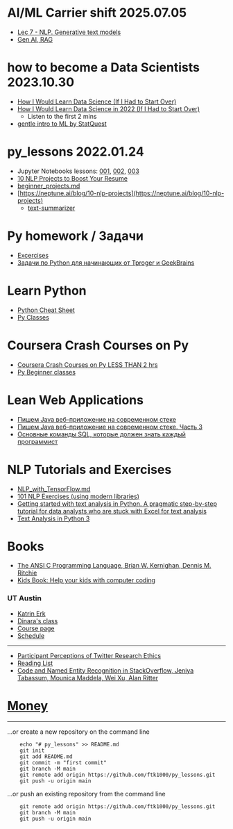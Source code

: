 # AI/ML Carrier shift 2025.07.05
* [Lec 7 - NLP. Generative text models](https://docs.google.com/presentation/d/10mNz-WXY5TYVAyEaF4KClSoUIN1GC9EBpgMpb_7DXoU/edit?usp=sharing)
* [Gen AI, RAG](https://docs.google.com/presentation/d/1sUi09Um3TsiuxNK8oUvncyXq6TLluLuwbCAYA0v5D34/edit?slide=id.g2a826ed140a_0_5#slide=id.g2a826ed140a_0_5)

# how to become a Data Scientists 2023.10.30
* [How I Would Learn Data Science (If I Had to Start Over)](https://www.youtube.com/watch?v=4OZip0cgOho)
* [How I Would Learn Data Science in 2022 (If I Had to Start Over)](https://www.youtube.com/watch?v=xpIFS6jZbe8)
  * Listen to the first 2 mins 
* [gentle intro to ML by StatQuest ](https://youtu.be/Gv9_4yMHFhI?si=601PrCYJG-45caYP)

# py_lessons 2022.01.24
* Jupyter Notebooks lessons: [001](farid_lesson_001.ipynb), [002](farid_lesson_002.ipynb), [003](farid_lesson_003.ipynb)
* [10 NLP Projects to Boost Your Resume](https://neptune.ai/blog/10-nlp-projects)
* [beginner_projects.md](beginner_projects.md)
* [https://neptune.ai/blog/10-nlp-projects](https://neptune.ai/blog/10-nlp-projects)
  * [text-summarizer](https://github.com/edubey/text-summarizer/commit/2458c2f515af62d74a12b03fa4b9d65b88f970d8) 

# Py homework / Задачи
* [Excercises](py_excercises.md) 
* [Задачи по Python для начинающих от Tproger и GeekBrains](https://tproger.ru/problems/python-3-exercises-for-beginners-geekbrains/)

# Learn Python
* [Python Cheat Sheet](https://perso.limsi.fr/pointal/_media/python:cours:mementopython3-english.pdf)
* [Py Classes](python_classes.md)

# Coursera Crash Courses on Py
* [Coursera Crash Courses on Py LESS THAN 2 hrs](https://www.coursera.org/search?query=Crash%20Course%20on%20Python&index=prod_all_launched_products_term_optimization&isPartOfCourseraPlus=true&productDurationEnum=Less%20Than%202%20Hours)
* [Py Beginner classes](https://www.coursera.org/search?query=python&index=prod_all_launched_products_term_optimization&isPartOfCourseraPlus=true&productDifficultyLevel=Beginner)


# Lean Web Applications
* [Пишем Java веб-приложение на современном стеке](https://tproger.ru/articles/pishem-java-veb-prilozhenie-na-sovremennom-steke-s-nulja-do-mikroservisnoj-arhitektury-chast-1/)
* [Пишем Java веб-приложение на современном стеке. Часть 3](https://tproger.ru/articles/pishem-java-veb-prilozhenie-na-sovremennom-steke-s-nulja-do-mikroservisnoj-arhitektury-chast-3/)
* [Основные команды SQL, которые должен знать каждый программист](https://tproger.ru/translations/sql-recap/)

# NLP Tutorials and Exercises
* [NLP_with_TensorFlow.md](nlp_with_tf.md)
* [101 NLP Exercises (using modern libraries)](https://www.machinelearningplus.com/nlp/nlp-exercises/)
* [Getting started with text analysis in Python. A pragmatic step-by-step tutorial for data analysts who are stuck with Excel for text analysis](https://towardsdatascience.com/getting-started-with-text-analysis-in-python-ca13590eb4f7)
* [Text Analysis in Python 3](https://www.geeksforgeeks.org/text-analysis-in-python-3/)

# Books
* [The ANSI C Programming Language, Brian W. Kernighan, Dennis M. Ritchie](http://library.lol/main/556E6BEE561B776C95C6872C441BAAD1)
* [Kids Book: Help your kids with computer coding](http://library.lol/main/72D218A7A73C4D4ABC7BE582EBD85385)

### UT Austin
* [Katrin Erk](https://www.katrinerk.com/home)
* [Dinara's class](https://www.katrinerk.com/courses/analyzing-linguistic-data-and-programming-for-linguists#h.10dt4bwiiefs)
* [Course page](https://www.katrinerk.com/courses/analyzing-linguistic-data-and-programming-for-linguists)
* [Schedule](https://www.katrinerk.com/courses/analyzing-linguistic-data-and-programming-for-linguists#h.i0l78w4pcjz0)

---
* [Participant Perceptions of Twitter Research Ethics](https://mail.google.com/mail/u/0/#inbox/WhctKKXPdgxQJPWpWvJbFlPDLZCpNCTjFZCSLcxqdxqkLRPfbNvWrzmjzZnZPBPZcgtnTbB?projector=1&messagePartId=0.1)
* [Reading List](https://www.cs.utexas.edu/~ml/nll/)
* [Code and Named Entity Recognition in StackOverflow, Jeniya Tabassum, Mounica Maddela, Wei Xu, Alan Ritter](https://arxiv.org/abs/2005.01634)

# [Money](money.md) 



---


…or create a new repository on the command line

        echo "# py_lessons" >> README.md
        git init
        git add README.md
        git commit -m "first commit"
        git branch -M main
        git remote add origin https://github.com/ftk1000/py_lessons.git
        git push -u origin main
        
…or push an existing repository from the command line

        git remote add origin https://github.com/ftk1000/py_lessons.git
        git branch -M main
        git push -u origin main
